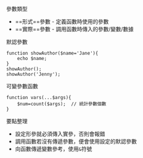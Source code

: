 參數類型
* ==形式==參數 - 定義函數時使用的參數
* ==實際==參數 - 調用函數時傳入的參數/變數/數據

默認參數
```
function showAuthor($name='Jane'){
	echo $name;
}
showAuthor();
showAuthor('Jenny');
```

可變參數函數
```
function vars(...$args){
	$num=count($args);	// 統計參數個數
}
```

要點整理
- 設定形參就必須傳入實參，否則會報錯
- 調用函數若沒有傳遞參數，便會使用設定的默認參數
- 向函數傳遞變數參考，使用`&`符號